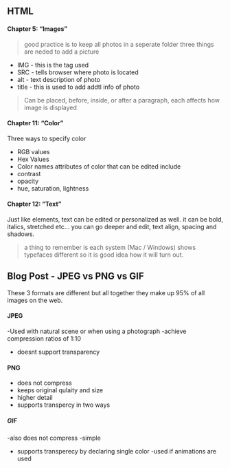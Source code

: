 ## HTML

#### Chapter 5: “Images” 
> good practice is to keep all photos in a seperate folder
three things are neded to add a picture
- IMG - this is the tag used
- SRC - tells browser where photo is located
- alt - text description of photo
- title - this is used to add addtl info of photo
> Can be placed, before, inside, or after a paragraph, each affects how image is displayed

#### Chapter 11: “Color” 
Three ways to specify color
- RGB values
- Hex Values
- Color names
attributes of color that can be edited include
- contrast
- opacity
- hue, saturation, lightness

#### Chapter 12: “Text” 
Just like elements, text can be edited or personalized as well. it can be bold, italics, stretched etc... 
you can go deeper and edit, text align, spacing and shadows.
>a thing to remember is each system (Mac / Windows) shows typefaces different so it is good idea how it will turn out.

## Blog Post - JPEG vs PNG vs GIF
<p> These 3 formats are different but all together they make up 95% of all images on the web.<br>
  
  #### JPEG
  -Used with natural scene or when using a photograph
  -achieve compression ratios of 1:10
  - doesnt support transparency
  #### PNG
  - does not compress
  - keeps original qulaity and size
  - higher detail
  - supports transpercy in two ways
  ##### GIF
  -also does not compress 
  -simple 
  - supports transperecy by declaring single color
  -used if animations are used
